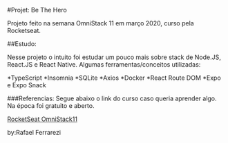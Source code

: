 [logo]: https://github.com/rafa-ferrarezi/Hero-project/blob/master/frontend/src/assets/logo.svg "Be The Hero Logo"
#Projet: Be The Hero 

Projeto feito na semana OmniStack 11 em março 2020, curso pela Rocketseat.

##Estudo:

Nesse projeto o intuito foi estudar um pouco mais sobre stack de Node.JS, React.JS e React Native. Algumas ferramentas/conceitos utilizadas:

*TypeScript
*Insomnia
*SQLite
*Axios
*Docker
*React Route DOM
*Expo e Expo Snack

###Referencias:
Segue abaixo o link do curso caso queria aprender algo. Na época foi gratuito e aberto.

[RocketSeat OmniStack11](https://rocketseat.com.br/week/aulas/11.0 "Semana OmniStack 11")

by:Rafael Ferrarezi
